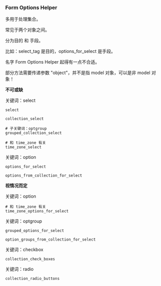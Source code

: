 ### Form Options Helper

多用于处理集合。

常见于两个对象之间。

分为目的 和 手段。

比如：select_tag 是目的，options_for_select 是手段。

名字 Form Options Helper 起得有一点不合适。

部分方法需要传递参数 "object"，并不是指 model 对象，可以是非 model 对象！

**不可或缺**

关键词：select

```
select

collection_select

# 子关键词：optgroup
grouped_collection_select

# 和 time_zone 有关
time_zone_select
```

关键词：option

```
options_for_select

options_from_collection_for_select
```

**视情况而定**

关键词：option

```
# 和 time_zone 有关
time_zone_options_for_select
```

关键词：optgroup

```
grouped_options_for_select

option_groups_from_collection_for_select
```

关键词：checkbox

```
collection_check_boxes
```

关键词：radio

```
collection_radio_buttons
```

